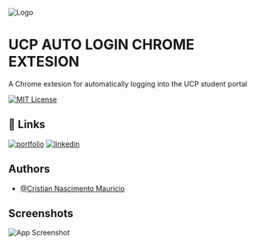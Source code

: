 
![Logo](https://private-user-images.githubusercontent.com/123564826/408547333-42c7f77e-9af4-4b97-8f5a-3ca457882a99.png?jwt=eyJhbGciOiJIUzI1NiIsInR5cCI6IkpXVCJ9.eyJpc3MiOiJnaXRodWIuY29tIiwiYXVkIjoicmF3LmdpdGh1YnVzZXJjb250ZW50LmNvbSIsImtleSI6ImtleTUiLCJleHAiOjE3MzgzMjQ3MDcsIm5iZiI6MTczODMyNDQwNywicGF0aCI6Ii8xMjM1NjQ4MjYvNDA4NTQ3MzMzLTQyYzdmNzdlLTlhZjQtNGI5Ny04ZjVhLTNjYTQ1Nzg4MmE5OS5wbmc_WC1BbXotQWxnb3JpdGhtPUFXUzQtSE1BQy1TSEEyNTYmWC1BbXotQ3JlZGVudGlhbD1BS0lBVkNPRFlMU0E1M1BRSzRaQSUyRjIwMjUwMTMxJTJGdXMtZWFzdC0xJTJGczMlMkZhd3M0X3JlcXVlc3QmWC1BbXotRGF0ZT0yMDI1MDEzMVQxMTUzMjdaJlgtQW16LUV4cGlyZXM9MzAwJlgtQW16LVNpZ25hdHVyZT0yNjY3ZjEzOWRmNDYyNjAxODZkY2U1ZDUzOGZjODQxOGFhZWEzNjhkZWJhNTA5M2Q0OTQxMGE5YTQzYTIzZjJiJlgtQW16LVNpZ25lZEhlYWRlcnM9aG9zdCJ9.j9tqysy28ZwEdFfR8M71bdsd-pEPB6jdWxoa11XsfRA)



# UCP AUTO LOGIN CHROME EXTESION

A Chrome extesion for automatically logging into the UCP student portal





[![MIT License](https://img.shields.io/badge/License-MIT-green.svg)](https://choosealicense.com/licenses/mit/)


## 🔗 Links
[![portfolio](https://img.shields.io/badge/my_portfolio-000?style=for-the-badge&logo=ko-fi&logoColor=white)](https://github.com/Cristian-Nascimento-Mauricio)
[![linkedin](https://img.shields.io/badge/linkedin-0A66C2?style=for-the-badge&logo=linkedin&logoColor=white)](https://www.linkedin.com/in/cristian-nascimento-mauricio)


## Authors

- [@Cristian Nascimento Mauricio](https://github.com/Cristian-Nascimento-Mauricio)


## Screenshots

![App Screenshot](https://private-user-images.githubusercontent.com/123564826/408550048-81e1a74a-2c5b-41c2-bd09-1755efa00d3c.png?jwt=eyJhbGciOiJIUzI1NiIsInR5cCI6IkpXVCJ9.eyJpc3MiOiJnaXRodWIuY29tIiwiYXVkIjoicmF3LmdpdGh1YnVzZXJjb250ZW50LmNvbSIsImtleSI6ImtleTUiLCJleHAiOjE3MzgzMjQ2MDQsIm5iZiI6MTczODMyNDMwNCwicGF0aCI6Ii8xMjM1NjQ4MjYvNDA4NTUwMDQ4LTgxZTFhNzRhLTJjNWItNDFjMi1iZDA5LTE3NTVlZmEwMGQzYy5wbmc_WC1BbXotQWxnb3JpdGhtPUFXUzQtSE1BQy1TSEEyNTYmWC1BbXotQ3JlZGVudGlhbD1BS0lBVkNPRFlMU0E1M1BRSzRaQSUyRjIwMjUwMTMxJTJGdXMtZWFzdC0xJTJGczMlMkZhd3M0X3JlcXVlc3QmWC1BbXotRGF0ZT0yMDI1MDEzMVQxMTUxNDRaJlgtQW16LUV4cGlyZXM9MzAwJlgtQW16LVNpZ25hdHVyZT1hMjhiMzg0YmIwZTIxODAwOWZmYmNmZjgzODczNGRmM2FlMmM0MTEwNDViZDJmNTdkNDgzZTM3Y2Q2M2Q5ODcyJlgtQW16LVNpZ25lZEhlYWRlcnM9aG9zdCJ9.Lb7H-r-Xo5rxvyd_URfNVOHzQKc93RfAZyrf6o4dF2E)

